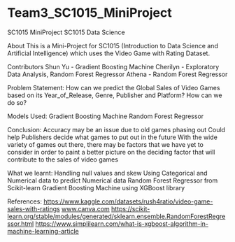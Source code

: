 # Team3_SC1015_MiniProject
SC1015 MiniProject SC1015 Data Science 

About
This is a Mini-Project for SC1015 (Introduction to Data Science and Artificial Intelligence) which uses the Video Game with Rating Dataset.

Contributors
Shun Yu - Gradient Boosting Machine
Cherilyn - Exploratory Data Analysis, Random Forest Regressor
Athena - Random Forest Regressor

Problem Statement: 
How can we predict the Global Sales of Video Games based on its Year_of_Release, Genre, Publisher and Platform? How can we do so?

Models Used:
Gradient Boosting Machine
Random Forest Regressor

Conclusion:
Accuracy may be an issue due to old games phasing out
Could help Publishers decide what games to put out in the future
With the wide variety of games out there, there may be factors that we have yet to consider in order to paint a better picture on the deciding factor that will contribute to the sales of video games

What we learnt:
Handling null values and skew
Using Categorical and Numerical data to predict Numerical data 
Random Forest Regressor from Scikit-learn
Gradient Boosting Machine using XGBoost library


References:
https://www.kaggle.com/datasets/rush4ratio/video-game-sales-with-ratings
www.canva.com
https://scikit-learn.org/stable/modules/generated/sklearn.ensemble.RandomForestRegressor.html
https://www.simplilearn.com/what-is-xgboost-algorithm-in-machine-learning-article

